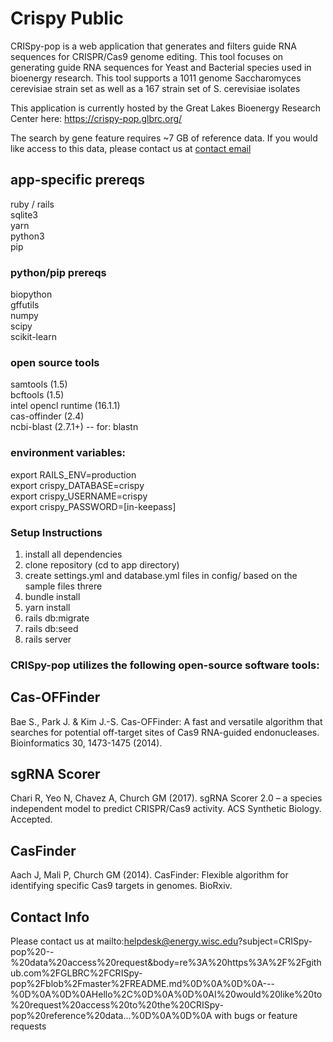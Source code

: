 # Crispy Public

CRISpy-pop is a web application that generates and filters guide RNA sequences for CRISPR/Cas9 genome editing. This tool focuses on generating guide RNA sequences for Yeast and Bacterial species used in bioenergy research. This tool supports a 1011 genome Saccharomyces cerevisiae strain set as well as a 167 strain set of S. cerevisiae isolates

This application is currently hosted by the Great Lakes Bioenergy Research Center here:
https://crispy-pop.glbrc.org/

The search by gene feature requires ~7 GB of reference data.  If you would like access to this data, please contact us at [contact email](mailto:helpdesk@energy.wisc.edu?subject=CRISpy-pop%20--%20data%20access%20request&body=re%3A%20https%3A%2F%2Fgithub.com%2FGLBRC%2FCRISpy-pop%2Fblob%2Fmaster%2FREADME.md%0D%0A%0D%0A---%0D%0A%0D%0AHello%2C%0D%0A%0D%0AI%20would%20like%20to%20request%20access%20to%20the%20CRISpy-pop%20reference%20data...%0D%0A%0D%0A) 


## app-specific prereqs  

ruby / rails  
sqlite3  
yarn  
python3  
pip  

### python/pip prereqs  
biopython  
gffutils  
numpy  
scipy  
scikit-learn  

### open source tools  
samtools (1.5)  
bcftools (1.5)  
intel opencl runtime (16.1.1)  
cas-offinder (2.4)  
ncbi-blast (2.7.1+) -- for: blastn  

### environment variables:  
export RAILS_ENV=production  
export crispy_DATABASE=crispy  
export crispy_USERNAME=crispy  
export crispy_PASSWORD=[in-keepass]  


### Setup Instructions  
1. install all dependencies  
2. clone repository (cd to app directory)  
3. create settings.yml and database.yml files in config/ based on the sample files threre  
4. bundle install  
5. yarn install  
6. rails db:migrate  
7. rails db:seed  
8. rails server  


### CRISpy-pop utilizes the following open-source software tools:  

## Cas-OFFinder  

Bae S., Park J. & Kim J.-S. Cas-OFFinder: A fast and versatile algorithm that searches for potential off-target sites of Cas9 RNA-guided endonucleases. Bioinformatics 30, 1473-1475 (2014).

## sgRNA Scorer
Chari R, Yeo N, Chavez A, Church GM (2017). sgRNA Scorer 2.0 – a species independent model to predict CRISPR/Cas9 activity. ACS Synthetic Biology. Accepted.

## CasFinder

Aach J, Mali P, Church GM (2014). CasFinder: Flexible algorithm for identifying specific Cas9 targets in genomes. BioRxiv.

## Contact Info

Please contact us at mailto:helpdesk@energy.wisc.edu?subject=CRISpy-pop%20--%20data%20access%20request&body=re%3A%20https%3A%2F%2Fgithub.com%2FGLBRC%2FCRISpy-pop%2Fblob%2Fmaster%2FREADME.md%0D%0A%0D%0A---%0D%0A%0D%0AHello%2C%0D%0A%0D%0AI%20would%20like%20to%20request%20access%20to%20the%20CRISpy-pop%20reference%20data...%0D%0A%0D%0A
with bugs or feature requests
